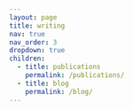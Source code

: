 ```yaml
---
layout: page
title: writing
nav: true
nav_order: 3
dropdown: true
children:
  - title: publications
    permalink: /publications/
  - title: blog
    permalink: /blog/
---
```

